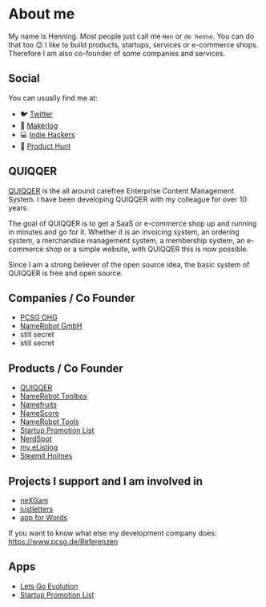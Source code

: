 About me
======

My name is Henning. Most people just call me `Hen` or `de henne`. You can do that too :wink:
I like to build products, startups, services or e-commerce shops. Therefore I am also co-founder of some companies and services.

Social
------

You can usually find me at:

- 🐦 [Twitter](https://twitter.com/de_henne)
- 👷 [Makerlog](https://getmakerlog.com/@dehenne)
- 💻 [Indie Hackers](https://www.indiehackers.com/dehenne)
- 🚀 [Product Hunt](https://www.producthunt.com/@de_henne)

QUIQQER
------

[QUIQQER](https://www.quiqqer.com) is the all around carefree Enterprise Content Management System. I have been developing QUIQQER with my colleague for over 10 years. 

The goal of QUIQQER is to get a SaaS or e-commerce shop up and running in minutes and go for it.
Whether it is an invoicing system, an ordering system, a merchandise management system, a membership system, an e-commerce shop or a simple website, with QUIQQER this is now possible.

Since I am a strong believer of the open source idea, the basic system of QUIQQER is free and open source.

Companies / Co Founder
------

- [PCSG OHG](https://pcsg.de)
- [NameRobot GmbH](https://www.namerobot.com)
- still secret
- still secret

Products / Co Founder
------

- [QUIQQER](https://www.quiqqer.com)
- [NameRobot Toolbox](https://www.namerobot.de/toolbox)
- [Namefruits](https://www.namefruits.com)
- [NameScore](https://www.namescore.io)
- [NameRobot Tools](https://tools.namerobot.com)
- [Startup Promotion List](https://startup-promotion-list.quiqqer.com)
- [NerdSpot](https://www.nerdspot.events)
- [my.eListing](https://www.my-elisting.com)
- [Steemit Holmes](https://www.steemit-holmes.com/)

Projects I support and I am involved in
------

- [neXGam](https://www.nexgam.de)
- [justletters](https://www.justletters.de)
- [app for Words](https://www.appsforwords.com/)

If you want to know what else my development company does: https://www.pcsg.de/Referenzen

Apps
------

- [Lets Go Evolution](https://play.google.com/store/apps/details?id=de.pcsg.letsgoevolution&hl=de)
- [Startup Promotion List](https://play.google.com/store/apps/details?id=de.pcsg.startuppromotionlist&hl=de)
